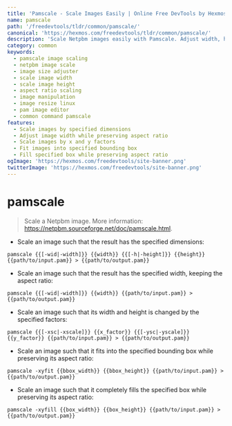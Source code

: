```yaml
---
title: 'Pamscale - Scale Images Easily | Online Free DevTools by Hexmos'
name: pamscale
path: '/freedevtools/tldr/common/pamscale/'
canonical: 'https://hexmos.com/freedevtools/tldr/common/pamscale/'
description: 'Scale Netpbm images easily with Pamscale. Adjust width, height, and aspect ratio. Free online tool, no registration required. Ideal for image manipulation.'
category: common
keywords:
  - pamscale image scaling
  - netpbm image scale
  - image size adjuster
  - scale image width
  - scale image height
  - aspect ratio scaling
  - image manipulation
  - image resize linux
  - pam image editor
  - common command pamscale
features:
  - Scale images by specified dimensions
  - Adjust image width while preserving aspect ratio
  - Scale images by x and y factors
  - Fit images into specified bounding box
  - Fill specified box while preserving aspect ratio
ogImage: 'https://hexmos.com/freedevtools/site-banner.png'
twitterImage: 'https://hexmos.com/freedevtools/site-banner.png'
---
```


# pamscale

> Scale a Netpbm image.
> More information: <https://netpbm.sourceforge.net/doc/pamscale.html>.

- Scale an image such that the result has the specified dimensions:

`pamscale {{[-wid|-width]}} {{width}} {{[-h|-height]}} {{height}} {{path/to/input.pam}} > {{path/to/output.pam}}`

- Scale an image such that the result has the specified width, keeping the aspect ratio:

`pamscale {{[-wid|-width]}} {{width}} {{path/to/input.pam}} > {{path/to/output.pam}}`

- Scale an image such that its width and height is changed by the specified factors:

`pamscale {{[-xsc|-xscale]}} {{x_factor}} {{[-ysc|-yscale]}} {{y_factor}} {{path/to/input.pam}} > {{path/to/output.pam}}`

- Scale an image such that it fits into the specified bounding box while preserving its aspect ratio:

`pamscale -xyfit {{bbox_width}} {{bbox_height}} {{path/to/input.pam}} > {{path/to/output.pam}}`

- Scale an image such that it completely fills the specified box while preserving its aspect ratio:

`pamscale -xyfill {{box_width}} {{box_height}} {{path/to/input.pam}} > {{path/to/output.pam}}`
